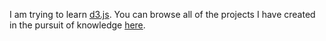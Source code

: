 I am trying to learn [d3.js](https://d3js.org/). You can browse all of the projects I have created in the pursuit of knowledge [here](https://sivanmehta.github.io/d3-practice/).
